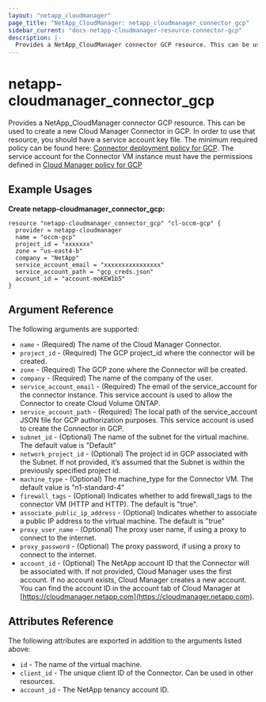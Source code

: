 ```yaml
---
layout: "netapp_cloudmanager"
page_title: "NetApp_CloudManager: netapp_cloudmanager_connector_gcp"
sidebar_current: "docs-netapp-cloudmanager-resource-connector-gcp"
description: |-
  Provides a NetApp_CloudManager connector GCP resource. This can be used to create a new Cloud Manager Connector in GCP.
---
```


# netapp-cloudmanager_connector_gcp

Provides a NetApp_CloudManager connector GCP resource. This can be used to create a new Cloud Manager Connector in GCP.
In order to use that resource, you should have a service account key file. The minimum required policy can be found here: [Connector deployment policy for GCP](https://occm-sample-policies.s3.amazonaws.com/Setup_As_Service_3.7.3_GCP.yaml).
The service account for the Connector VM instance must have the permissions defined in [Cloud Manager policy for GCP](https://occm-sample-policies.s3.amazonaws.com/Policy_for_Cloud_Manager_3.8.0_GCP.yaml)

<!---
i think we need to create section for terraform and point to there
-->

## Example Usages

**Create netapp-cloudmanager_connector_gcp:**

```
resource "netapp-cloudmanager_connector_gcp" "cl-occm-gcp" {
  provider = netapp-cloudmanager
  name = "occm-gcp"
  project_id = "xxxxxxx"
  zone = "us-east4-b"
  company = "NetApp"
  service_account_email = "xxxxxxxxxxxxxxxx"
  service_account_path = "gcp_creds.json"
  account_id = "account-moKEW1b5"
}
```

## Argument Reference

The following arguments are supported:

* `name` - (Required) The name of the Cloud Manager Connector.
* `project_id` - (Required) The GCP project_id where the connector will be created.
* `zone` - (Required) The GCP zone where the Connector will be created.
* `company` - (Required) The name of the company of the user.
* `service_account_email` - (Required) The email of the service_account for the connector instance. This service account is used to allow the Connector to create Cloud Volume ONTAP.
* `service_account_path` - (Required) The local path of the service_account JSON file for GCP authorization purposes. This service account is used to create the Connector in GCP.
* `subnet_id` - (Optional) The name of the subnet for the virtual machine. The default value is "Default"
* `network_project_id` - (Optional) The project id in GCP associated with the Subnet. If not provided, it’s assumed that the Subnet is within the previously specified project id.
* `machine_type` - (Optional) The machine_type for the Connector VM. The default value is "n1-standard-4"
* `firewall_tags` - (Optional) Indicates whether to add firewall_tags to the connector VM (HTTP and HTTP). The default is "true".
* `associate_public_ip_address` - (Optional) Indicates whether to associate a public IP address to the virtual machine. The default is "true"
* `proxy_user_name` - (Optional) The proxy user name, if using a proxy to connect to the internet.
* `proxy_password` - (Optional) The proxy password, if using a proxy to connect to the internet.
* `account_id` - (Optional) The NetApp account ID that the Connector will be associated with. If not provided, Cloud Manager uses the first account. If no account exists, Cloud Manager creates a new account. You can find the account ID in the account tab of Cloud Manager at [https://cloudmanager.netapp.com](https://cloudmanager.netapp.com).

## Attributes Reference

The following attributes are exported in addition to the arguments listed above:

* `id` - The name of the virtual machine.
* `client_id` - The unique client ID of the Connector. Can be used in other resources.
* `account_id` - The NetApp tenancy account ID.

